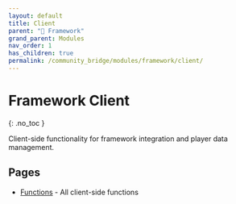 ```yaml
---
layout: default
title: Client
parent: "🧩 Framework"
grand_parent: Modules
nav_order: 1
has_children: true
permalink: /community_bridge/modules/framework/client/
---
```


# Framework Client
{: .no_toc }

Client-side functionality for framework integration and player data management.

## Pages

- [Functions](/community_bridge/modules/framework/client/functions/) - All client-side functions